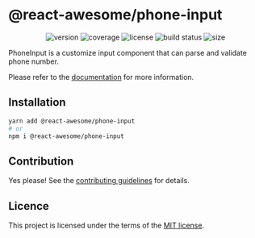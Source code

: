 # @react-awesome/phone-input

<p align="center">
  <img alt="version" src="https://img.shields.io/npm/v/%40react-awesome%2Fphone-input" />
  <img alt="coverage" src="https://img.shields.io/codecov/c/github/trinhthinh388/react-awesome-components/master?token=VQ8VJ7OECQ&flag=PhoneInput" />
  <img alt="license" src="https://img.shields.io/github/license/trinhthinh388/react-awesome-components" />
  <img alt="build status" src="https://img.shields.io/github/actions/workflow/status/trinhthinh388/react-awesome-components/release.yml" />
  <img alt="size" src="https://img.shields.io/bundlejs/size/%40react-awesome/phone-input" />
</p>

PhoneInput is a customize input component that can parse and validate phone number.

Please refer to the [documentation](https://react-awesome-components.vercel.app/docs/phone-input) for more information.

## Installation

```sh
yarn add @react-awesome/phone-input
# or
npm i @react-awesome/phone-input
```

## Contribution

Yes please! See the
[contributing guidelines](https://github.com/trinhthinh388/react-awesome-components/blob/master/CONTRIBUTING.md)
for details.

## Licence

This project is licensed under the terms of the
[MIT license](https://github.com/trinhthinh388/react-awesome-components/blob/master/LICENSE).

